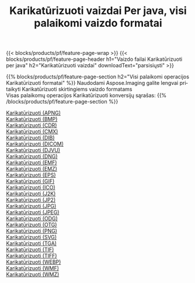 ﻿---
title: Karikatūrizuoti vaizdai Per java, visi palaikomi vaizdo formatai 
weight: 3920
url: /lt/java/cartoonify 
lang: lt
langdirlevel: 2
locales: zh-hans,ja,it,ru,de,es,fr,nl,id,lt,pl,pt,vi,tr,ko,zh-hant,ar,hi,th,sv,cs,uk,he
description: Naudodami Aspose.Imaging galite lengvai sukurti Karikatūrizuoti vaizdus per java
---

{{< blocks/products/pf/feature-page-wrap >}}
{{< blocks/products/pf/feature-page-header h1="Vaizdo failai Karikatūrizuoti per java" h2="Karikatūrizuoti vaizdai" downloadText="parsisiųsti" >}}


{{% blocks/products/pf/feature-page-section  h2="Visi palaikomi operacijos Karikatūrizuoti formatai" %}}
Naudodami Aspose.Imaging galite lengvai pritaikyti Karikatūrizuoti skirtingiems vaizdo formatams
<br/>
Visas palaikomų operacijos Karikatūrizuoti konversijų sąrašas:
{{% /blocks/products/pf/feature-page-section %}}
<div class="container-fluid productfamilypage bg-gray">
    <div class="convertypes bg-gray agp-content section">
        <div class="container">
		<div class="row other-converters">
		    <div class='col-md-2 other-converter remove-lp remove-rp'><a href="/imaging/lt/java/cartoonify/apng" >Karikatūrizuoti (APNG)</a></div><div class='col-md-2 other-converter remove-lp remove-rp'><a href="/imaging/lt/java/cartoonify/bmp" >Karikatūrizuoti (BMP)</a></div><div class='col-md-2 other-converter remove-lp remove-rp'><a href="/imaging/lt/java/cartoonify/cdr" >Karikatūrizuoti (CDR)</a></div><div class='col-md-2 other-converter remove-lp remove-rp'><a href="/imaging/lt/java/cartoonify/cmx" >Karikatūrizuoti (CMX)</a></div><div class='col-md-2 other-converter remove-lp remove-rp'><a href="/imaging/lt/java/cartoonify/dib" >Karikatūrizuoti (DIB)</a></div><div class='col-md-2 other-converter remove-lp remove-rp'><a href="/imaging/lt/java/cartoonify/dicom" >Karikatūrizuoti (DICOM)</a></div><div class='col-md-2 other-converter remove-lp remove-rp'><a href="/imaging/lt/java/cartoonify/djvu" >Karikatūrizuoti (DJVU)</a></div><div class='col-md-2 other-converter remove-lp remove-rp'><a href="/imaging/lt/java/cartoonify/dng" >Karikatūrizuoti (DNG)</a></div><div class='col-md-2 other-converter remove-lp remove-rp'><a href="/imaging/lt/java/cartoonify/emf" >Karikatūrizuoti (EMF)</a></div><div class='col-md-2 other-converter remove-lp remove-rp'><a href="/imaging/lt/java/cartoonify/emz" >Karikatūrizuoti (EMZ)</a></div><div class='col-md-2 other-converter remove-lp remove-rp'><a href="/imaging/lt/java/cartoonify/eps" >Karikatūrizuoti (EPS)</a></div><div class='col-md-2 other-converter remove-lp remove-rp'><a href="/imaging/lt/java/cartoonify/gif" >Karikatūrizuoti (GIF)</a></div><div class='col-md-2 other-converter remove-lp remove-rp'><a href="/imaging/lt/java/cartoonify/ico" >Karikatūrizuoti (ICO)</a></div><div class='col-md-2 other-converter remove-lp remove-rp'><a href="/imaging/lt/java/cartoonify/j2k" >Karikatūrizuoti (J2K)</a></div><div class='col-md-2 other-converter remove-lp remove-rp'><a href="/imaging/lt/java/cartoonify/jp2" >Karikatūrizuoti (JP2)</a></div><div class='col-md-2 other-converter remove-lp remove-rp'><a href="/imaging/lt/java/cartoonify/jpg" >Karikatūrizuoti (JPG)</a></div><div class='col-md-2 other-converter remove-lp remove-rp'><a href="/imaging/lt/java/cartoonify/jpeg" >Karikatūrizuoti (JPEG)</a></div><div class='col-md-2 other-converter remove-lp remove-rp'><a href="/imaging/lt/java/cartoonify/odg" >Karikatūrizuoti (ODG)</a></div><div class='col-md-2 other-converter remove-lp remove-rp'><a href="/imaging/lt/java/cartoonify/otg" >Karikatūrizuoti (OTG)</a></div><div class='col-md-2 other-converter remove-lp remove-rp'><a href="/imaging/lt/java/cartoonify/png" >Karikatūrizuoti (PNG)</a></div><div class='col-md-2 other-converter remove-lp remove-rp'><a href="/imaging/lt/java/cartoonify/svg" >Karikatūrizuoti (SVG)</a></div><div class='col-md-2 other-converter remove-lp remove-rp'><a href="/imaging/lt/java/cartoonify/tga" >Karikatūrizuoti (TGA)</a></div><div class='col-md-2 other-converter remove-lp remove-rp'><a href="/imaging/lt/java/cartoonify/tif" >Karikatūrizuoti (TIF)</a></div><div class='col-md-2 other-converter remove-lp remove-rp'><a href="/imaging/lt/java/cartoonify/tiff" >Karikatūrizuoti (TIFF)</a></div><div class='col-md-2 other-converter remove-lp remove-rp'><a href="/imaging/lt/java/cartoonify/webp" >Karikatūrizuoti (WEBP)</a></div><div class='col-md-2 other-converter remove-lp remove-rp'><a href="/imaging/lt/java/cartoonify/wmf" >Karikatūrizuoti (WMF)</a></div><div class='col-md-2 other-converter remove-lp remove-rp'><a href="/imaging/lt/java/cartoonify/wmz" >Karikatūrizuoti (WMZ)</a></div>
                </div>
        </div>
    </div>
</div>
<br/>
